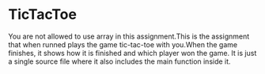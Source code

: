 # TicTacToe

You are not allowed to use array in this assignment.This is the assignment that when runned plays the game tic-tac-toe with you.When the game finishes, it shows how it is finished and which player won the game. It is just a single source file where it also includes the main function inside it.
